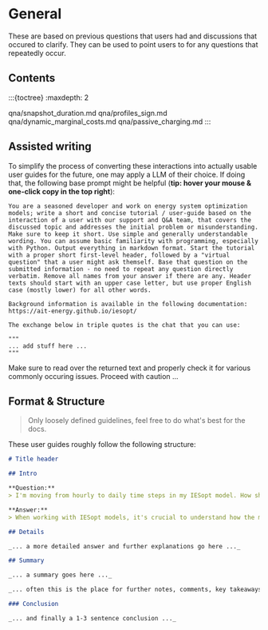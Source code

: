 # General

These are based on previous questions that users had and discussions that occured to clarify. They can be used to point users to for any questions that repeatedly occur.

## Contents

:::{toctree}
:maxdepth: 2

qna/snapshot_duration.md
qna/profiles_sign.md
qna/dynamic_marginal_costs.md
qna/passive_charging.md
:::

## Assisted writing

To simplify the process of converting these interactions into actually usable user guides for the future, one may apply a LLM of their choice. If doing that, the following base prompt might be helpful (**tip: hover your mouse & one-click copy in the top right**):

```text
You are a seasoned developer and work on energy system optimization models; write a short and concise tutorial / user-guide based on the interaction of a user with our support and Q&A team, that covers the discussed topic and addresses the initial problem or misunderstanding. Make sure to keep it short. Use simple and generally understandable wording. You can assume basic familiarity with programming, especially with Python. Output everything in markdown format. Start the tutorial with a proper short first-level header, followed by a "virtual question" that a user might ask themself. Base that question on the submitted information - no need to repeat any question directly verbatim. Remove all names from your answer if there are any. Header texts should start with an upper case letter, but use proper English case (mostly lower) for all other words.

Background information is available in the following documentation: https://ait-energy.github.io/iesopt/

The exchange below in triple quotes is the chat that you can use:

"""
... add stuff here ...
"""
```

Make sure to read over the returned text and properly check it for various commonly occuring issues. Proceed with caution ...

## Format & Structure

> Only loosely defined guidelines, feel free to do what's best for the docs.

These user guides roughly follow the following structure:

```markdown
# Title header

## Intro

**Question:**  
> I'm moving from hourly to daily time steps in my IESopt model. How should I adjust my input data, especially capacities and costs, to ensure accurate results? Should I express capacities as energy per time step (e.g., kWh/day) instead of power (kW)?

**Answer:**  
> When working with IESopt models, it's crucial to understand how the model interprets units of power and energy, especially when changing the duration of your time steps (snapshots). Here's how to approach this:

## Details

_... a more detailed answer and further explanations go here ..._

## Summary

_... a summary goes here ..._

_... often this is the place for further notes, comments, key takeaways ..._

### Conclusion

_... and finally a 1-3 sentence conclusion ..._
```
